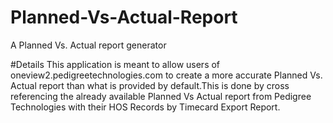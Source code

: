 # Planned-Vs-Actual-Report
A Planned Vs. Actual report generator

#Details
This application is meant to allow users of oneview2.pedigreetechnologies.com to create a more accurate Planned Vs. Actual report than what is provided by default.This is done by cross referencing the already available Planned Vs Actual report from Pedigree Technologies with their HOS Records by Timecard Export Report.
